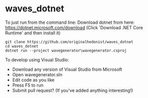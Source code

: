 # waves_dotnet

To just run from the command line:
Download dotnet from here: https://dotnet.microsoft.com/download
(Click 'Download .NET Core Runtime' and then install it)

```
git clone https://github.com/originalhedonist/waves_dotnet
cd waves_dotnet
dotnet run --project wavegenerator\wavegenerator.csproj
```




To develop using Visual Studio:

* Download any version of Visual Studio from Microsoft
* Open wavegenerator.sln
* Edit code as you like
* Press F5 to run
* Submit pull request? (If you've added anything interesting!)
